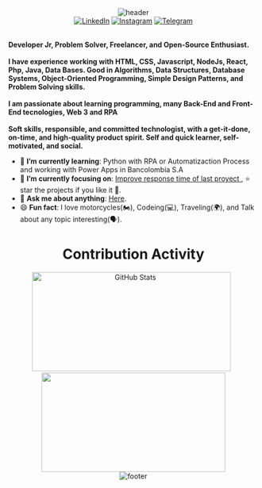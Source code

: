 <div align="center" width="100">
  <img src="https://capsule-render.vercel.app/api?color=0:1408d0,50:0860d0,100:08c4d0&height=250&section=header&text=Frank%20Muriel%20(Frankgmv)&fontSize=30&type=waving&fontColor=fefefe&&animation=fadeIn"
  alt="header"/>
</div>
<div>
<!--     <div align="center">
        <img src="https://avatars.githubusercontent.com/Frankgmv" alt="Frank Perfile picture" height="250">
    </div>
    <div align=center> -->
    </div>
    <div align=center>
        <a href="https://www.linkedin.com/in/frankgmv/"><img src="https://img.shields.io/badge/Linkedin-0077b5?style=flat&logo=linkedin" alt="LinkedIn" /></a>
        <a href="https://www.instagram.com/franko_mv/"><img src="https://img.shields.io/badge/Instagram-E4405F?style=for-the-badge&logo=instagram&logoColor=white" alt="Instagram" /></a>
        <a href="https://t.me/frankgmv"><img src="https://img.shields.io/badge/Telegram-0088cc?style=flat&logo=telegram" alt="Telegram" /></a>
    </div>
    <div align=left>
        <br>
        <p>
            <strong>
                Developer Jr, Problem Solver, Freelancer, and Open-Source Enthusiast.<br><br>
                I have experience working with HTML, CSS, Javascript, NodeJs, React, Php, Java, Data Bases. Good in Algorithms, Data Structures, Database Systems, Object-Oriented Programming, Simple Design Patterns, and Problem Solving skills.<br><br>
                I am passionate about learning programming, many Back-End and Front-End tecnologies, Web 3 and RPA<br><br>
                Soft skills, responsible, and committed technologist, with a get-it-done, on-time, and high-quality product spirit. Self and quick learner, self-motivated, and social.
            </strong>
        </p>
        <ul>
            <li>🌱 <b>I’m currently learning</b>: Python with RPA or Automatizaction Process and working with Power Apps in Bancolombia S.A</li>
            <li>🎯 <b>I’m currently focusing on</b>: <a href="https://github.com/Frankgmv/proyecto_final_sena_2024">Improve response time of last proyect </a>, ⭐️ star the projects if you like it 🤩.</li>
            <li>💬 <b>Ask me about anything</b>: <a href="https://www.linkedin.com/in/frankgmv">Here</a>.</li>
            <li>😄 <b>Fun fact</b>: I love motorcycles(🏍️), Codeing(💻), Traveling(🌍), and Talk about any topic interesting(🗣️).</li>
        </ul>
    </div>
    <div align=center>
        <h1>Contribution Activity</h1>
        <img src="https://github-readme-stats.vercel.app/api?username=ahmedfathydev&title_color=6FDA44&text_color=FFFFFF&show_icons=true&icon_color=6FDA44&include_all_commits=true&count_private=true&theme=dark" alt="GitHub Stats" height="200" width="400" />
<!--         <br> -->&nbsp;
                <img src="https://github-readme-stats.vercel.app/api/top-langs?username=Frankgmv&layout=compact&title_color=6FDA44&text_color=FFFFFF&theme=dark" alt="" height="200" width="370"/>
<!--         <br> -->
</div>
<!-- FOOTER -->
<div align="center" width="20">
  <img src="https://capsule-render.vercel.app/api?color=0:1408d0,50:0860d0,100:08c4d0&height=100&section=footer&fontSize=30&type=waving&fontColor=fefefe"
  alt="footer" />
</div>
